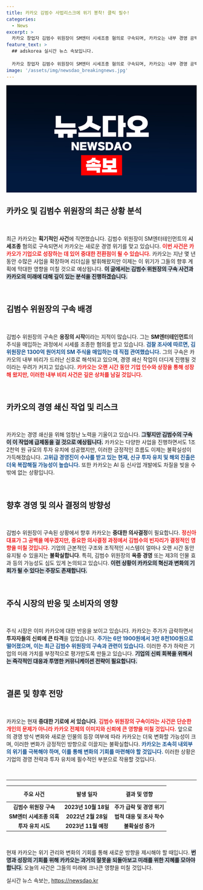 ```yaml
---
title: 카카오 김범수 사법리스크에 위기 봉착! 클릭 필수!
categories:
  - News
excerpt: >
  카카오 창업자 김범수 위원장이 SM엔터 시세조종 혐의로 구속되며, 카카오는 내부 경영 공백에 직면했습니다. 향후 경영 쇄신과 신사업 추진에 심각한 차질이 예상되며, 주가는 큰 폭으로 하락했습니다.
feature_text: >
  ## adskorea 실시간 뉴스 속보입니다.

  카카오 창업자 김범수 위원장이 SM엔터 시세조종 혐의로 구속되며, 카카오는 내부 경영 공백에 직면했습니다. 향후 경영 쇄신과 신사업 추진에 심각한 차질이 예상되며, 주가는 큰 폭으로 하락했습니다.
image: '/assets/img/newsdao_breakingnews.jpg'
---
```


<p><img src="/assets/img/newsdao_breakingnews.jpg" alt="adskorea 속보" /></p>

<h2 data-ke-size="size26">카카오 및 김범수 위원장의 최근 상황 분석</h2>

<p data-ke-size="size16">&nbsp;</p>

<p>최근 카카오는 <strong>획기적인 사건</strong>에 직면했습니다. 김범수 위원장이 SM엔터테인먼트의 <strong>시세조종</strong> 혐의로 구속되면서 카카오는 새로운 경영 위기를 맞고 있습니다. <b><span style="color: #ee2323;">이번 사건은 카카오가 기업으로 성장하는 데 있어 중대한 전환점이 될 수 있습니다.</span></b> 카카오는 지난 몇 년 동안 수많은 사업을 확장하며 리더십을 발휘해왔지만 이제는 이 위기가 그들의 향후 계획에 막대한 영향을 미칠 것으로 예상됩니다. <b><span style="background-color: #21538527;">이 글에서는 김범수 위원장의 구속 사건과 카카오의 미래에 대해 깊이 있는 분석을 진행하겠습니다.</span></b></p>

<p data-ke-size="size16">&nbsp;</p>

<h2 data-ke-size="size26">김범수 위원장의 구속 배경</h2>

<p data-ke-size="size16">&nbsp;</p>

<p>김범수 위원장의 구속은 <strong>응징의 시작</strong>이라는 지적이 많습니다. 그는 <strong>SM엔터테인먼트</strong>의 주식을 매입하는 과정에서 시세를 조종한 혐의를 받고 있습니다. <b><span style="color: #1a5490;">검찰 조사에 따르면, 김 위원장은 1300억 원어치의 SM 주식을 매입하는 데 직접 관여했습니다.</span></b> 그의 구속은 카카오의 내부 비리가 드러난 신호로 해석되고 있으며, 경영 쇄신 작업이 더디게 진행될 것이라는 우려가 커지고 있습니다. <b><span style="color: #ee2323;">카카오는 오랜 시간 동안 기업 인수와 상장을 통해 성장해 왔지만, 이러한 내부 비리 사건은 깊은 상처를 남길 것입니다.</span></b></p>

<p data-ke-size="size16">&nbsp;</p>

<h2 data-ke-size="size26">카카오의 경영 쇄신 작업 및 리스크</h2>

<p data-ke-size="size16">&nbsp;</p>

<p>카카오는 경영 쇄신을 위해 엄청난 노력을 기울이고 있습니다. <b><span style="background-color: #21538527;">그렇지만 김범수의 구속이 이 작업에 급제동을 걸 것으로 예상됩니다.</span></b> 카카오는 다양한 사업을 진행하면서도 1조 2천억 원 규모의 투자 유치에 성공했지만, 이러한 긍정적인 흐름도 이제는 불확실성이 가득해졌습니다. <b><span style="color: #1a5490;">고위급 경영진이 수사를 받고 있는 현재, 신규 투자 유치 및 해외 진출은 더욱 복잡해질 가능성이 높습니다.</span></b> 또한 카카오는 AI 등 신사업 개발에도 차질을 빚을 수 밖에 없는 상황입니다. </p>

<p data-ke-size="size16">&nbsp;</p>

<h2 data-ke-size="size26">향후 경영 및 의사 결정의 방향성</h2>

<p data-ke-size="size16">&nbsp;</p>

<p>김범수 위원장이 구속된 상황에서 향후 카카오는 <strong>중대한 의사결정</strong>이 필요합니다. <b><span style="color: #ee2323;">정신아 대표가 그 공백을 메우겠지만, 중요한 의사결정 과정에서 김범수의 빈자리가 결정적인 영향을 미칠 것입니다.</span></b> 기업의 근본적인 구조와 조직적인 시스템이 얼마나 오랜 시간 동안 유지될 수 있을지는 <strong>불확실합니다</strong>. 특히, 김범수 위원장의 <strong>옥중 경영</strong> 또는 제3의 인물 효과 등의 가능성도 심도 있게 논의되고 있습니다. <b><span style="background-color: #21538527;">이런 상황이 카카오의 혁신과 변화의 기회가 될 수 있다는 주장도 존재합니다.</span></b> </p>

<p data-ke-size="size16">&nbsp;</p>

<h2 data-ke-size="size26">주식 시장의 반응 및 소비자의 영향</h2>

<p data-ke-size="size16">&nbsp;</p>

<p>주식 시장은 이미 카카오에 대한 반응을 보이고 있습니다. 카카오는 주가가 급락하면서 <strong>투자자들의 신뢰에 큰 타격</strong>을 입었습니다. <b><span style="color: #1a5490;">주가는 6만 1900원에서 3만 8천100원으로 떨어졌으며, 이는 최근 김범수 위원장의 구속과 관련이 있습니다.</span></b> 이러한 주가 하락은 기업의 미래 가치를 부정적으로 평가받도록 만들고 있습니다. <b><span style="background-color: #21538527;">기업의 신뢰 회복을 위해서는 즉각적인 대응과 투명한 커뮤니케이션 전략이 필요합니다.</span></b></p>

<p data-ke-size="size16">&nbsp;</p>

<h2 data-ke-size="size26">결론 및 향후 전망</h2>

<p data-ke-size="size16">&nbsp;</p>

<p>카카오는 현재 <strong>중대한 기로에 서 있습니다</strong>. <b><span style="color: #ee2323;">김범수 위원장의 구속이라는 사건은 단순한 개인의 문제가 아니라 카카오 전체의 이미지와 신뢰에 큰 영향을 미칠 것입니다.</span></b> 앞으로의 경영 방식 변화와 새로운 인물의 등장 여부에 따라 카카오는 더욱 변화할 가능성이 크며, 이러한 변화가 긍정적인 방향으로 이끌지는 불확실합니다. <b><span style="color: #1a5490;">카카오는 조속히 내외부의 위기를 극복해야 하며, 이를 통해 변화의 기회를 마련해야 할 것입니다.</span></b> 이러한 상황은 기업의 경영 전략과 투자 유치에 필수적인 부분으로 작용할 것입니다.</p>

<p data-ke-size="size16">&nbsp;</p>

<hr>

<table style="width: 100%; border-collapse: collapse;">
  <thead>
    <tr>
      <th style="text-align: center; height: 35px;"><b>주요 사건</b></th>
      <th style="text-align: center; height: 35px;"><b>발생 일자</b></th>
      <th style="text-align: center; height: 35px;"><b>결과 및 영향</b></th>
    </tr>
  </thead>
  <tbody>
    <tr>
      <td style="text-align: center; height: 17px;"><b>김범수 위원장 구속</b></td>
      <td style="text-align: center; height: 17px;"><b>2023년 10월 18일</b></td>
      <td style="text-align: center; height: 17px;"><b>주가 급락 및 경영 위기</b></td>
    </tr>
    <tr>
      <td style="text-align: center; height: 17px;"><b>SM엔터 시세조종 의혹</b></td>
      <td style="text-align: center; height: 17px;"><b>2022년 2월 28일</b></td>
      <td style="text-align: center; height: 17px;"><b>법적 대응 및 조사 착수</b></td>
    </tr>
    <tr>
      <td style="text-align: center; height: 17px;"><b>투자 유치 시도</b></td>
      <td style="text-align: center; height: 17px;"><b>2023년 11월 예정</b></td>
      <td style="text-align: center; height: 17px;"><b>불확실성 증가</b></td>
    </tr>
  </tbody>
</table>

<p data-ke-size="size16">&nbsp;</p>

<p>현재 카카오는 위기 관리와 변화의 기회를 통해 새로운 방향을 제시해야 할 때입니다. <b><span style="background-color: #21538527;">번영과 성장의 기회를 위해 카카오는 과거의 잘못을 되돌아보고 미래를 위한 지혜를 모아야 합니다.</span></b> 오늘의 사건은 그들의 미래에 크나큰 영향을 미칠 것입니다.</p>
실시간 뉴스 속보는, <a href="https://newsdao.kr" rel="dofollow">https://newsdao.kr</a>


